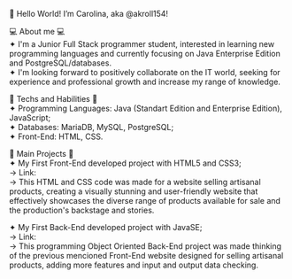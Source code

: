  👋 Hello World!
  I’m Carolina, aka @akroll154!
  
 💻 About me 💻 <br>
 ✦ I'm a Junior Full Stack programmer student, interested in learning new programming languages and currently focusing on Java Enterprise Edition and PostgreSQL/databases. <br>
 ✦ I'm looking forward to positively collaborate on the IT world, seeking for experience and professional growth and increase my range of knowledge.

 📌 Techs and Habilities 📌 <br>
 ✦ Programming Languages: Java (Standart Edition and Enterprise Edition), JavaScript; <br>
 ✦ Databases: MariaDB, MySQL, PostgreSQL; <br>
 ✦ Front-End: HTML, CSS. <br>

  🚀 Main Projects 🚀 <br>
  ✦ My First Front-End developed project with HTML5 and CSS3; <br>
    → Link: <br>
    → This HTML and CSS code was made for a website selling artisanal products, creating a visually stunning and user-friendly website that effectively showcases the diverse range of products available for sale and the production's backstage and stories. <br>
  
  ✦ My First Back-End developed project with JavaSE; <br>
    → Link: <br>
    → This programming Object Oriented Back-End project was made thinking of the previous mencioned Front-End website designed for selling artisanal products, adding more features and input and output data checking. <br>
  
  
  

<!---
akroll154/akroll154 is a ✨ special ✨ repository because its `README.md` (this file) appears on your GitHub profile.
You can click the Preview link to take a look at your changes.
--->
